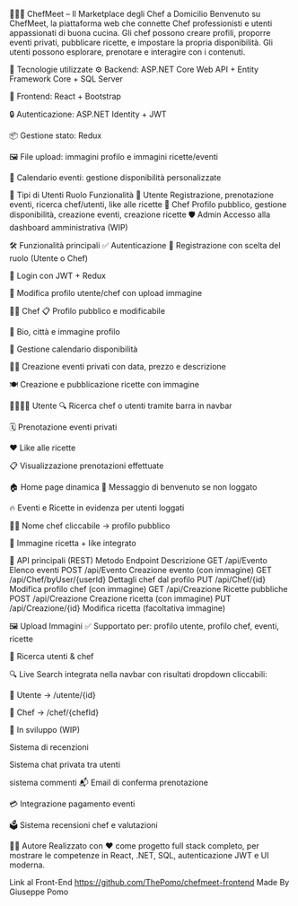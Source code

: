 👨‍🍳🍝 ChefMeet – Il Marketplace degli Chef a Domicilio Benvenuto su ChefMeet, la piattaforma web che connette Chef professionisti e utenti appassionati di buona cucina. Gli chef possono creare profili, proporre eventi privati, pubblicare ricette, e impostare la propria disponibilità. Gli utenti possono esplorare, prenotare e interagire con i contenuti.

🚀 Tecnologie utilizzate ⚙️ Backend: ASP.NET Core Web API + Entity Framework Core + SQL Server

🎨 Frontend: React + Bootstrap

🔒 Autenticazione: ASP.NET Identity + JWT

📦 Gestione stato: Redux

🖼️ File upload: immagini profilo e immagini ricette/eventi

📅 Calendario eventi: gestione disponibilità personalizzate

👥 Tipi di Utenti Ruolo Funzionalità 👤 Utente Registrazione, prenotazione eventi, ricerca chef/utenti, like alle ricette 🍳 Chef Profilo pubblico, gestione disponibilità, creazione eventi, creazione ricette 🛡️ Admin Accesso alla dashboard amministrativa (WIP)

🛠️ Funzionalità principali ✅ Autenticazione 🔐 Registrazione con scelta del ruolo (Utente o Chef)

🔑 Login con JWT + Redux

👤 Modifica profilo utente/chef con upload immagine

👨‍🍳 Chef 📋 Profilo pubblico e modificabile

🧾 Bio, città e immagine profilo

📅 Gestione calendario disponibilità

🧑‍🍳 Creazione eventi privati con data, prezzo e descrizione

🍽️ Creazione e pubblicazione ricette con immagine

👨‍👩‍👧‍👦 Utente 🔍 Ricerca chef o utenti tramite barra in navbar

🗓️ Prenotazione eventi privati

❤️ Like alle ricette

📋 Visualizzazione prenotazioni effettuate

🏠 Home page dinamica 👋 Messaggio di benvenuto se non loggato

🔥 Eventi e Ricette in evidenza per utenti loggati

🧑‍🍳 Nome chef cliccabile → profilo pubblico

📸 Immagine ricetta + like integrato

🧪 API principali (REST) Metodo Endpoint Descrizione GET /api/Evento Elenco eventi POST /api/Evento Creazione evento (con immagine) GET /api/Chef/byUser/{userId} Dettagli chef dal profilo PUT /api/Chef/{id} Modifica profilo chef (con immagine) GET /api/Creazione Ricette pubbliche POST /api/Creazione Creazione ricetta (con immagine) PUT /api/Creazione/{id} Modifica ricetta (facoltativa immagine)

🖼️ Upload Immagini ✅ Supportato per: profilo utente, profilo chef, eventi, ricette

🔎 Ricerca utenti & chef

🔍 Live Search integrata nella navbar con risultati dropdown cliccabili:

👤 Utente → /utente/{id}

🍳 Chef → /chef/{chefId}

🔄 In sviluppo (WIP)

Sistema di recenzioni 

Sistema chat privata tra utenti

sistema commenti
📬 Email di conferma prenotazione

💳 Integrazione pagamento eventi

🗳️ Sistema recensioni chef e valutazioni

🧑‍💻 Autore Realizzato con ❤️ come progetto full stack completo, per mostrare le competenze in React, .NET, SQL, autenticazione JWT e UI moderna.

Link al Front-End https://github.com/ThePomo/chefmeet-frontend
Made By Giuseppe Pomo
